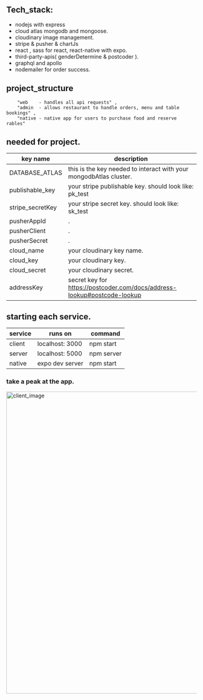 
## Tech_stack:
* nodejs with express
* cloud atlas mongodb and mongoose.
* cloudinary image management.
* stripe & pusher & chartJs
* react , sass for react, react-native with expo.
* third-party-apis( genderDetermine & postcoder ).
* graphql and apollo
* nodemailer for order success.

## project_structure

        "web    - handles all api requests" ,
        "admin  - allows restaurant to handle orders, menu and table bookings" ,
        "native - native app for users to purchase food and reserve rables"
        
## needed for project.
  
key name | description
------------ | -------------
DATABASE_ATLAS | this is the key needed to interact with your mongodbAtlas cluster.
publishable_key | your stripe publishable key. should look like: pk_test
stripe_secretKey | your stripe secret key. should look like: sk_test
pusherAppId  | .
pusherClient | .
pusherSecret | .
cloud_name   | your cloudinary key name.
cloud_key    | your cloudinary key.
cloud_secret | your cloudinary secret.
addressKey | secret key for https://postcoder.com/docs/address-lookup#postcode-lookup
        
## starting each service.

service | runs on | command
--------- | ------ | -------
client |localhost: 3000 | npm start
server |localhost: 5000 | npm server
native |expo dev server | npm start
  
 ### take a peak at the app.
 <img width="800" alt="client_image" src="https://user-images.githubusercontent.com/46296577/72754535-01e89200-3bc0-11ea-82f1-73aad7981817.PNG">

  
  
